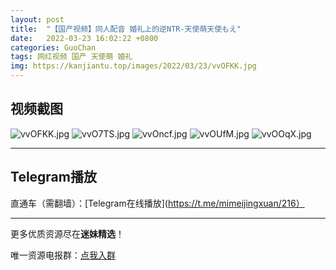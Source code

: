 ```yaml
---
layout: post
title:  "【国产视频】同人配音 婚礼上的逆NTR-天使萌天使もえ"
date:   2022-03-23 16:02:22 +0800
categories: GuoChan
tags: 网红视频 国产 天使萌 婚礼
img: https://kanjiantu.top/images/2022/03/23/vvOFKK.jpg
---
```



## 视频截图

![vvOFKK.jpg](https://kanjiantu.top/images/2022/03/23/vvOFKK.jpg)
![vvO7TS.jpg](https://kanjiantu.top/images/2022/03/23/vvO7TS.jpg)
![vvOncf.jpg](https://kanjiantu.top/images/2022/03/23/vvOncf.jpg)
![vvOUfM.jpg](https://kanjiantu.top/images/2022/03/23/vvOUfM.jpg)
![vvOOqX.jpg](https://kanjiantu.top/images/2022/03/23/vvOOqX.jpg)

* * *
## Telegram播放

直通车（需翻墙）：[Telegram在线播放](https://t.me/mimeijingxuan/216）

* * *
更多优质资源尽在**迷妹精选**！

唯一资源电报群：[点我入群](https://t.me/mimeijingxuan)


